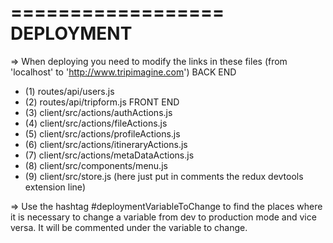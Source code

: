 ==================
    DEPLOYMENT
==================
=> When deploying you need to modify the links in these files (from 'localhost' to 'http://www.tripimagine.com')
BACK END
- (1) routes/api/users.js
- (2) routes/api/tripform.js
FRONT END
- (3) client/src/actions/authActions.js
- (4) client/src/actions/fileActions.js
- (5) client/src/actions/profileActions.js
- (6) client/src/actions/itineraryActions.js
- (7) client/src/actions/metaDataActions.js
- (8) client/src/components/menu.js
- (9) client/src/store.js (here just put in comments the redux devtools extension line)

=> Use the hashtag #deploymentVariableToChange to find the places where it is necessary to change a variable from dev to production mode and vice versa. It will be commented under the variable to change.